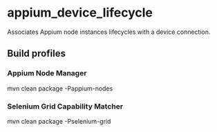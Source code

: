 # appium_device_lifecycle
Associates Appium node instances lifecycles with a device connection.

## Build profiles

### Appium Node Manager
mvn clean package -Pappium-nodes

### Selenium Grid Capability Matcher
mvn clean package -Pselenium-grid
